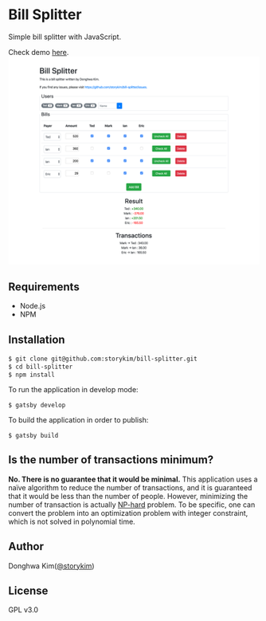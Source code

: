 # Bill Splitter
Simple bill splitter with JavaScript.

Check demo [here](https://dutchpay.donghwa.kim).
![screenshot](static/screenshot.png)

## Requirements
* Node.js
* NPM

## Installation
```
$ git clone git@github.com:storykim/bill-splitter.git
$ cd bill-splitter
$ npm install 
```

To run the application in develop mode:
```
$ gatsby develop
```

To build the application in order to publish:
```
$ gatsby build
```

## Is the number of transactions minimum?
**No. There is no guarantee that it would be minimal.** This application uses a naïve algorithm to reduce the number of transactions, and it is guaranteed that it would be less than the number of people. However, minimizing the number of transaction is actually [NP-hard](https://en.wikipedia.org/wiki/NP-hardness) problem. To be specific, one can convert the problem into an optimization problem with integer constraint, which is not solved in polynomial time.

## Author
Donghwa Kim([@storykim](https://github.com/storykim))

## License
GPL v3.0